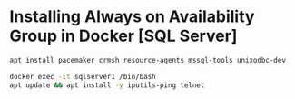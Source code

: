 # Installing Always on Availability Group in Docker [SQL Server]
```bash
apt install pacemaker crmsh resource-agents mssql-tools unixodbc-dev

docker exec -it sqlserver1 /bin/bash
apt update && apt install -y iputils-ping telnet


```

